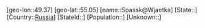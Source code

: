 ﻿---
location: [55.05,49.37]
type: City
tags:
- geo/City


SpocWebEntityId: 34410
isDeleted: false
confidential: public

---
[geo-lon::49.37]
[geo-lat::55.05]
[name::Spassk@Wjaetka]
[State::]
[Country::[Russia](geo/Continent/Europe/Russia.md)]
[StateId::]
[Population::]
[Unknown::]

